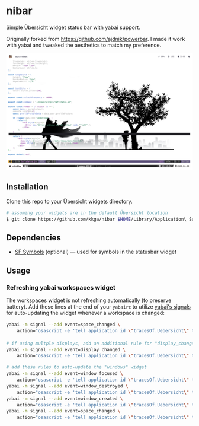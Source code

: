 # nibar

Simple [Übersicht](https://github.com/felixhageloh/uebersicht) widget status bar with [yabai](https://github.com/koekeishiya/yabai) support.

Originally forked from https://github.com/ajdnik/powerbar. I made it work with yabai and tweaked the aesthetics to match my preference.

![img](./ss.initial.png)

## Installation

Clone this repo to your Übersicht widgets directory.

```bash
# assuming your widgets are in the default Übersicht location
$ git clone https://github.com/kkga/nibar $HOME/Library/Application\ Support/Übersicht/widgets/nibar
```

## Dependencies

- [SF Symbols](https://developer.apple.com/sf-symbols/) (optional) — used for symbols in the statusbar widget

## Usage

### Refreshing yabai workspaces widget

The workspaces widget is not refreshing automatically (to preserve battery). Add these lines at the end of your `yabairc` to utilize [yabai's signals](https://github.com/koekeishiya/yabai/wiki/Commands#automation-with-rules-and-signals) for auto-updating the widget whenever a workspace is changed:

```sh
yabai -m signal --add event=space_changed \
    action="osascript -e 'tell application id \"tracesOf.Uebersicht\" to refresh widget id \"nibar-spaces-jsx\"'"

# if using multple displays, add an additional rule for "display_changed" event
yabai -m signal --add event=display_changed \
    action="osascript -e 'tell application id \"tracesOf.Uebersicht\" to refresh widget id \"nibar-spaces-jsx\"'"
```

```sh
# add these rules to auto-update the "windows" widget
yabai -m signal --add event=window_focused \
    action="osascript -e 'tell application id \"tracesOf.Uebersicht\" to refresh widget id \"nibar-windows-jsx\"'"
yabai -m signal --add event=window_destroyed \
    action="osascript -e 'tell application id \"tracesOf.Uebersicht\" to refresh widget id \"nibar-windows-jsx\"'"
yabai -m signal --add event=window_created \
    action="osascript -e 'tell application id \"tracesOf.Uebersicht\" to refresh widget id \"nibar-windows-jsx\"'"
yabai -m signal --add event=space_changed \
    action="osascript -e 'tell application id \"tracesOf.Uebersicht\" to refresh widget id \"nibar-windows-jsx\"'"
```
